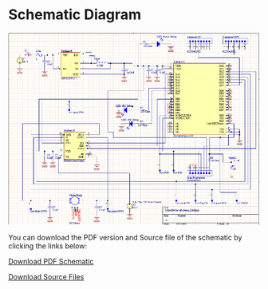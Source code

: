 # Schematic Diagram


![Schematic Diagram](SKschematic.png)

You can download the PDF version and Source file of the schematic by clicking the links below:

[Download PDF Schematic](Schematic.pdf)

[Download Source Files ](SKschematic.zip)
